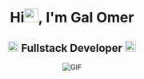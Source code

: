 <h1 align="center">Hi<img src="https://github.com/Galomer310/Galomer310/blob/main/icons/Hi.gif" width="28px"/>, I'm Gal Omer</h1>

<h2 align="center">
  <img src="https://komarev.com/ghpvc/?username=Galomer310&color=dc143c&style=for-the-badge" alt="Profile Views" style="height:21px;">
  Fullstack Developer
  <a href="https://galomer310.github.io/Portfolio/">
    <img src="https://img.shields.io/badge/Portfolio-543DE0?style=for-the-badge&logo=About.me&logoColor=white" alt="Portfolio" style="height:22px;">
  </a>
</h2>

<div align="center">
 <img alt="GIF" src="https://media0.giphy.com/media/v1.Y2lkPTc5MGI3NjExZW45OWF3czZ2aHlkc3V2bDE4NHllbjBvMmNjdmFraW91ZjRiOHoxcCZlcD12MV9pbnRlcm5hbF9naWZfYnlfaWQmY3Q9Zw/qgQUggAC3Pfv687qPC/giphy.gif" />
</div>
